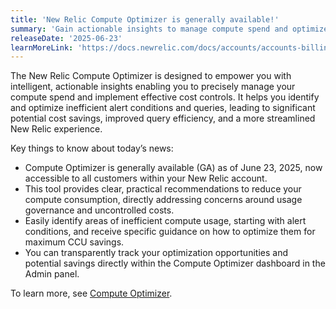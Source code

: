 ```yaml
---
title: 'New Relic Compute Optimizer is generally available!'
summary: 'Gain actionable insights to manage compute spend and optimize your New Relic usage with the new Compute Optimizer.'
releaseDate: '2025-06-23'
learnMoreLink: 'https://docs.newrelic.com/docs/accounts/accounts-billing/new-relic-one-pricing-billing/compute-optimizer'
---
```


The New Relic Compute Optimizer is designed to empower you with intelligent, actionable insights enabling you to precisely manage your compute spend and implement effective cost controls. It helps you identify and optimize inefficient alert conditions and queries, leading to significant potential cost savings, improved query efficiency, and a more streamlined New Relic experience.

Key things to know about today’s news:
- Compute Optimizer is generally available (GA) as of June 23, 2025, now accessible to all customers within your New Relic account.
- This tool provides clear, practical recommendations to reduce your compute consumption, directly addressing concerns around usage governance and uncontrolled costs.
- Easily identify areas of inefficient compute usage, starting with alert conditions, and receive specific guidance on how to optimize them for maximum CCU savings.
- You can transparently track your optimization opportunities and potential savings directly within the Compute Optimizer dashboard in the Admin panel.

To learn more, see [Compute Optimizer](https://docs.newrelic.com/docs/accounts/accounts-billing/new-relic-one-pricing-billing/compute-optimizer/).
